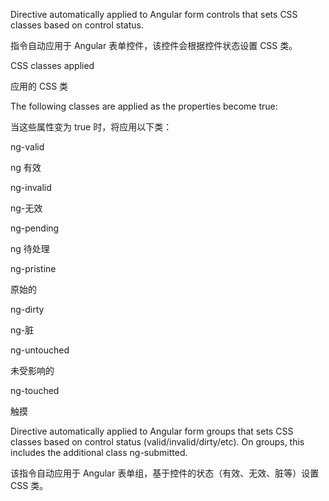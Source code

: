 Directive automatically applied to Angular form controls that sets CSS classes
based on control status.

指令自动应用于 Angular 表单控件，该控件会根据控件状态设置 CSS 类。

CSS classes applied

应用的 CSS 类

The following classes are applied as the properties become true:

当这些属性变为 true 时，将应用以下类：

ng-valid

ng 有效

ng-invalid

ng-无效

ng-pending

ng 待处理

ng-pristine

原始的

ng-dirty

ng-脏

ng-untouched

未受影响的

ng-touched

触摸

Directive automatically applied to Angular form groups that sets CSS classes
based on control status \(valid/invalid/dirty/etc\). On groups, this includes the additional
class ng-submitted.

该指令自动应用于 Angular 表单组，基于控件的状态（有效、无效、脏等）设置 CSS 类。